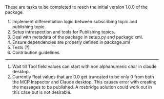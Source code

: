 These are tasks to be completed to reach the initial version 1.0.0 of the package.

1. Implement differentiation logic between subscribing topic and publishing topic.
2. Setup introspection and tools for Publishing topics.
3. Deal with metadata of the package in setup.py and package.xml.
4. Ensure dependencies are properly defined in package.xml
5. Tests (?)
6. Contribution guidelines.

---

1. Wait till Tool field values can start with non alphanumeric char in claude desktop.
2. Currently float values that are 0.0 get truncated to be only 0 from both the MCP Inspector and Claude desktop.
    This causes error with creating the messages to be published. A rosbridge solution could work out in this case but is not desirable.